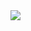 <!-- <div align="center"> -->
<a href="https://github.com/IshThumber">
<img src="https://readme-typing-svg.herokuapp.com?font=Julee&color=%2336BCF7&size=26&center=true&vCenter=true&width=230&lines=Hey!...+Ish+here">
</img>
</a>
<!-- </div> -->

